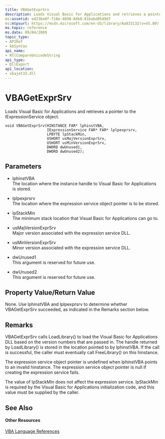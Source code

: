 ```yaml
---
title: VBAGetExprSrv
description: Loads Visual Basic for Applications and retrieves a pointer to the IExpressionService object.
ms:assetid: ed23be8f-f18e-4098-84b8-81babd85d9d7
ms:mtpsurl: https://msdn.microsoft.com/en-US/library/Aa833132(v=VS.80)
ms.topic: reference
ms.date: 09/04/2009
topic_type: 
- APIRef
- kbSyntax
api_name: 
- RtlCompareUnicodeString
api_type: 
- DllExport
api_location: 
- vbajet32.dll
---
```



# VBAGetExprSrv

Loads Visual Basic for Applications and retrieves a pointer to the IExpressionService object.

    void VBAGetExprSrv(HINSTANCE FAR* lphinstVBA,
                       IExpressionService FAR* FAR* lplpexprsrv,
                       LPBYTE lpStackMin,
                       USHORT usMajVersionExprSrv,
                       USHORT usMinVersionExprSrv,
                       DWORD dwUnused1,
                       DWORD dwUnused2);

## Parameters

- lphinstVBA  
The location where the instance handle to Visual Basic for Applications is stored.

- lplpexprsrv  
The location where the expression service object pointer is to be stored.

- lpStackMin  
The minimum stack location that Visual Basic for Applications can go to.

- usMajVersionExprSrv  
Major version associated with the expression service DLL.

- usMinVersionExprSrv  
Minor version associated with the expression service DLL.

- dwUnused1  
This argument is reserved for future use.

- dwUnused2  
This argument is reserved for future use.

## Property Value/Return Value

None. Use lphinstVBA and lplpexprsrv to determine whether VBAGetExprSrv succeeded, as indicated in the Remarks section below.

## Remarks

VBAGetExprSrv calls LoadLibrary() to load the Visual Basic for Applications DLL based on the version numbers that are passed in. The handle returned by LoadLibrary() is stored in the location pointed to by lphinstVBA. If the call is successful, the caller must eventually call FreeLibrary() on this hinstance.

The expression service object pointer is undefined when lphinstVBA points to an invalid hinstance. The expression service object pointer is null if creating the expression service fails.

The value of lpStackMin does not affect the expression service. lpStackMin is required by the Visual Basic for Applications initialization code, and this value must be supplied by the caller.

## See Also

#### Other Resources

[VBA Language References](http://go.microsoft.com/fwlink/?linkid=71507)
